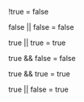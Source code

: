 !true = false

false || false = false

true || true = true

true && false = false

true && true = true

true || false = true

